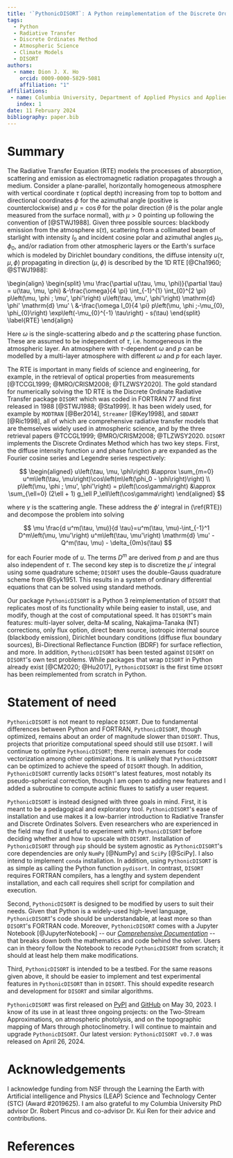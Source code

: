 ```yaml
---
title: '`PythonicDISORT`: A Python reimplementation of the Discrete Ordinate Radiative Transfer package `DISORT`'
tags:
  - Python
  - Radiative Transfer
  - Discrete Ordinates Method
  - Atmospheric Science
  - Climate Models
  - DISORT
authors:
  - name: Dion J. X. Ho
    orcid: 0009-0000-5829-5081
    affiliation: "1"
affiliations:
 - name: Columbia University, Department of Applied Physics and Applied Mathematics, USA
   index: 1
date: 11 February 2024
bibliography: paper.bib
---
```


<!---
title: 'Gala: A Python package for galactic dynamics'
tags:
  - Python
  - astronomy
  - dynamics
  - galactic dynamics
  - milky way
authors:
  - name: Adrian M. Price-Whelan
    orcid: 0000-0000-0000-0000
    equal-contrib: true
    affiliation: "1, 2" # (Multiple affiliations must be quoted)
  - name: Author Without ORCID
    equal-contrib: true # (This is how you can denote equal contributions between multiple authors)
    affiliation: 2
  - name: Author with no affiliation
    corresponding: true # (This is how to denote the corresponding author)
    affiliation: 3
  - given-names: Ludwig
    dropping-particle: van
    surname: Beethoven
    affiliation: 3
affiliations:
 - name: Lyman Spitzer, Jr. Fellow, Princeton University, USA
   index: 1
 - name: Institution Name, Country
   index: 2
 - name: Independent Researcher, Country
   index: 3
date: 13 August 2017
bibliography: paper.bib

# Optional fields if submitting to a AAS journal too, see this blog post:
# https://blog.joss.theoj.org/2018/12/a-new-collaboration-with-aas-publishing
aas-doi: 10.3847/xxxxx <- update this with the DOI from AAS once you know it.
aas-journal: Astrophysical Journal <- The name of the AAS journal.
--->

# Summary
<!---
The Radiative Transfer Equation (RTE) models the processes of absorption, scattering and emission 
as electromagnetic radiation propagates through a medium. I address the 1D RTE (\ref{RTE}) 
in a plane-parallel atmosphere and consider three sources: 
blackbody emission from the atmosphere $s(\tau)$, scattering from sunlight
$\frac{\omega I_0}{4 \pi} p\left(\mu, \phi ;-\mu_{0}, \phi_{0}\right) \exp\left(-\mu_{0}^{-1} \tau\right)$,
and incoming radiation from other atmospheric layers or the Earth's surface modeled by
Dirichlet boundary conditions.
--->

The Radiative Transfer Equation (RTE) models the processes of absorption, scattering and emission 
as electromagnetic radiation propagates through a medium. 
Consider a plane-parallel, horizontally homogeneous atmosphere with vertical coordinate 
$\tau$ (optical depth) increasing from top to bottom and directional coordinates $\phi$ for the azimuthal angle (positive is counterclockwise) 
and $\mu=\cos\theta$ for the polar direction ($\theta$ is the polar angle measured from the surface normal), 
with $\mu > 0$ pointing up following the convention of [@STWJ1988].
Given three possible sources: 
blackbody emission from the atmosphere $s(\tau)$, 
scattering from a collimated beam of starlight with intensity $I_0$ and incident cosine polar and azimuthal angles $\mu_0, \phi_0$,
and/or radiation from other atmospheric layers or the Earth's surface which is modeled by Dirichlet boundary conditions,
the diffuse intensity $u(\tau, \mu, \phi)$ propagating in direction $(\mu, \phi)$ 
is described by the 1D RTE [@Cha1960; @STWJ1988]:

\begin{align}
\begin{split}
\mu \frac{\partial u(\tau, \mu, \phi)}{\partial \tau} = u(\tau, \mu, \phi) &-\frac{\omega}{4 \pi} \int_{-1}^{1} \int_{0}^{2 \pi} p\left(\mu, \phi ; \mu', \phi'\right) u\left(\tau, \mu', \phi'\right) \mathrm{d} \phi' \mathrm{d} \mu' \\
&-\frac{\omega I_0}{4 \pi} p\left(\mu, \phi ;-\mu_{0}, \phi_{0}\right) \exp\left(-\mu_{0}^{-1} \tau\right) - s(\tau)
\end{split} \label{RTE}
\end{align}

Here $\omega$ is the single-scattering albedo and $p$ the scattering phase function.
These are assumed to be independent of $\tau$, i.e. homogeneous in the atmospheric layer.
An atmosphere with $\tau$-dependent $\omega$ and $p$ can be modelled by 
a multi-layer atmosphere with different $\omega$ and $p$ for each layer.

The RTE is important in many fields of science and engineering,
for example, in the retrieval of optical properties from measurements [@TCCGL1999; @MRO/CRISM2008; @TLZWSY2020].
The gold standard for numerically solving the 1D RTE is the Discrete Ordinate Radiative Transfer 
package `DISORT` which was coded in FORTRAN 77 and first released in 1988 [@STWJ1988; @Sta1999].
It has been widely used, for example by `MODTRAN` [@Ber2014], `Streamer` [@Key1998], and `SBDART` [@Ric1998],
all of which are comprehensive radiative transfer models that are themselves widely used in atmospheric science,
and by the three retrieval papers @TCCGL1999; @MRO/CRISM2008; @TLZWSY2020.
`DISORT` implements the Discrete Ordinates Method which has two key steps.
First, the diffuse intensity function $u$ and phase function $p$ are expanded as the Fourier cosine series and Legendre series respectively:

$$
\begin{aligned}
u\left(\tau, \mu, \phi\right) &\approx \sum_{m=0} u^m\left(\tau, \mu\right)\cos\left(m\left(\phi_0 - \phi\right)\right) \\
p\left(\mu, \phi ; \mu', \phi'\right) = p\left(\cos\gamma\right) &\approx \sum_{\ell=0} (2\ell + 1) g_\ell P_\ell\left(\cos\gamma\right)
\end{aligned}
$$

where $\gamma$ is the scattering angle.
These address the $\phi'$ integral in (\ref{RTE}) and decompose the problem into solving

$$
\mu \frac{d u^m(\tau, \mu)}{d \tau}=u^m(\tau, \mu)-\int_{-1}^1 D^m\left(\mu, \mu'\right) u^m\left(\tau, \mu'\right) \mathrm{d} \mu' - Q^m(\tau, \mu) - \delta_{0m}s(\tau)
$$

for each Fourier mode of $u$. The terms $D^m$ are derived from $p$ 
and are thus also independent of $\tau$. The second key step is to discretize the 
$\mu'$ integral using some quadrature scheme; `DISORT` 
uses the double-Gauss quadrature scheme from @Syk1951. 
This results in a system of ordinary differential equations that can be solved using standard methods.

Our package `PythonicDISORT` is a Python 3 reimplementation of `DISORT` that replicates 
most of its functionality while being easier to install, use, and modify, 
though at the cost of computational speed. It has `DISORT`'s main features: 
multi-layer solver, delta-M scaling, Nakajima-Tanaka (NT) corrections, only flux option, 
direct beam source, isotropic internal source (blackbody emission), Dirichlet boundary conditions 
(diffuse flux boundary sources), Bi-Directional Reflectance Function (BDRF)
for surface reflection, and more. In addition, `PythonicDISORT` has been 
tested against `DISORT` on `DISORT`'s own test problems. While packages 
that wrap `DISORT` in Python already exist [@CM2020; @Hu2017],
`PythonicDISORT` is the first time `DISORT`
has been reimplemented from scratch in Python.

# Statement of need

`PythonicDISORT` is not meant to replace `DISORT`. Due to fundamental 
differences between Python and FORTRAN, `PythonicDISORT`, though optimized,
remains about an order of magnitude slower than `DISORT`. Thus, projects that
prioritize computational speed should still use `DISORT`. I will continue to optimize
`PythonicDISORT`; there remain avenues for code vectorization among other optimizations.
It is unlikely that `PythonicDISORT` can be optimized to achieve the speed of `DISORT` though.
In addition, `PythonicDISORT` currently lacks `DISORT`'s latest features, 
most notably its pseudo-spherical correction, though
I am open to adding new features and I added a subroutine 
to compute actinic fluxes to satisfy a user request.

`PythonicDISORT` is instead designed with three goals in mind.
First, it is meant to be a pedagogical and exploratory tool. 
`PythonicDISORT`'s ease of installation and use makes it a low-barrier 
introduction to Radiative Transfer and Discrete Ordinates Solvers. 
Even researchers who are experienced in the field may find it useful to experiment 
with `PythonicDISORT` before deciding whether and how to upscale with `DISORT`.
Installation of `PythonicDISORT` through `pip` should be system agnostic
as `PythonicDISORT`'s core dependencies are only `NumPy` [@NumPy] and `SciPy` [@SciPy].
I also intend to implement `conda` installation. In addition, using 
`PythonicDISORT` is as simple as calling the Python function `pydisort`. In contrast,
`DISORT` requires FORTRAN compilers, has a lengthy and system dependent
installation, and each call requires shell script for compilation and execution.

Second, `PythonicDISORT` is designed to be modified by users to suit their needs.
Given that Python is a widely-used high-level language, `PythonicDISORT`'s 
code should be understandable, at least more so than `DISORT`'s FORTRAN code. 
Moreover, `PythonicDISORT` comes with a Jupyter Notebook [@JupyterNotebook] -- 
our [*Comprehensive Documentation*](https://pythonic-disort.readthedocs.io/en/latest/Pythonic-DISORT.html) --
that breaks down both the mathematics 
and code behind the solver. Users can in theory follow the Notebook 
to recode `PythonicDISORT` from scratch; 
it should at least help them make modifications.

Third, `PythonicDISORT` is intended to be a testbed.
For the same reasons given above, it should be easier 
to implement and test experimental features in `PythonicDISORT` than in `DISORT`.
This should expedite research and development for `DISORT` and similar algorithms.

`PythonicDISORT` was first released on [PyPI](https://pypi.org/project/PythonicDISORT/) 
and [GitHub](https://github.com/LDEO-CREW/Pythonic-DISORT) on May 30, 2023.
I know of its use in at least three ongoing projects: 
on the Two-Stream Approximations, on atmospheric photolysis, 
and on the topographic mapping of Mars through photoclinometry.
I will continue to maintain and upgrade `PythonicDISORT`. Our latest version: 
`PythonicDISORT v0.7.0` was released on April 26, 2024.

# Acknowledgements

I acknowledge funding from NSF through the Learning the Earth with Artificial intelligence and Physics (LEAP) 
Science and Technology Center (STC) (Award #2019625). I am also grateful to my Columbia University PhD advisor 
Dr. Robert Pincus and co-advisor Dr. Kui Ren for their advice and contributions.

# References